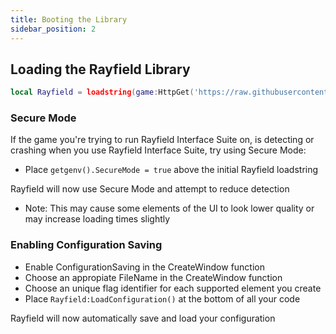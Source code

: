 ```yaml
---
title: Booting the Library
sidebar_position: 2
---
```


## Loading the Rayfield Library

```lua
local Rayfield = loadstring(game:HttpGet('https://raw.githubusercontent.com/shlexware/Rayfield/main/source'))()
```

### Secure Mode

If the game you're trying to run Rayfield Interface Suite on, is detecting or crashing when you use Rayfield Interface Suite, try using Secure Mode:

- Place `getgenv().SecureMode = true` above the initial Rayfield loadstring

Rayfield will now use Secure Mode and attempt to reduce detection

- Note: This may cause some elements of the UI to look lower quality or may increase loading times slightly

### Enabling Configuration Saving

- Enable ConfigurationSaving in the CreateWindow function
- Choose an appropiate FileName in the CreateWindow function
- Choose an unique flag identifier for each supported element you create
- Place `Rayfield:LoadConfiguration()` at the bottom of all your code

Rayfield will now automatically save and load your configuration

